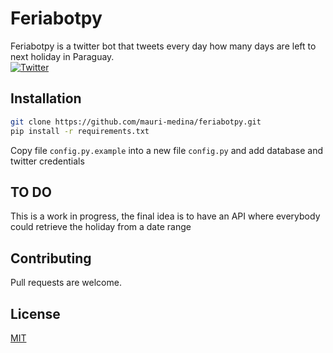 # Feriabotpy
Feriabotpy is a twitter bot that tweets every day how many days are left to next holiday in Paraguay.</br>
[![Twitter](https://img.shields.io/twitter/url/https/twitter.com/feriabotpy.svg?style=social&label=Follow%20%40feriabotpy)](https://twitter.com/feriabotpy)


## Installation

```bash
git clone https://github.com/mauri-medina/feriabotpy.git
pip install -r requirements.txt
```
Copy file `config.py.example` into a new file `config.py` and add database and twitter credentials

## TO DO
This is a work in progress, the final idea is to have an API where everybody could retrieve the holiday from a date range


## Contributing
Pull requests are welcome.

## License
[MIT](https://choosealicense.com/licenses/mit/)
